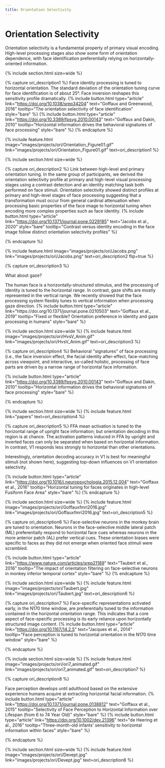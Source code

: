 ```yaml
---
title: Orientation Selectivity
---
```

# Orientation Selectivity

Orientation selectivity is a fundamental property of primary visual encoding. High-level processing stages also show some form of orientation dependence, with face identification preferentially relying on horizontally-oriented information. 

{% include section.html
  size=wide %}
  
{% capture ori_description1 %}
  Face identity processing is tuned to horizontal orientation. The standard deviation of the orientation tuning curve for face identification is of about 25°. Face inversion reshapes this sensitivity profile dramatically.
  {%
  include button.html
  type="article"
  link="https://doi.org/10.1038/srep34204"
  text="Goffaux and Greenwood, 2016"
  tooltip="The orientation selectivity of face identification"
  style="bare"
  %}
  {%
  include button.html
  type="article"
  link="https://doi.org/10.3389/fpsyg.2010.00143"
  text="Goffaux and Dakin, 2010"
  tooltip="Horizontal information drives the behavioral signatures of face processing"
  style="bare"
  %}
{% endcapture %}

{%
  include feature.html
  image="images/projects/ori/Orientation_Figure01.gif"
  link="images/projects/ori/Orientation_Figure01.gif"
  text=ori_description1
%}

{% include section.html 
  size=wide %}

{% capture ori_description2 %}
  Link between high-level and primary orientation tuning. In the same group of participants, we derived the orientation selectivity profile at primary and high-level visual processing stages using a contrast detection and an identity matching task both performed on face stimuli. Orientation selectivity showed distinct profiles at primary and high-level stages of face processing suggesting that a transformation must occur from general cardinal attenuation when processing basic properties of the face image to horizontal tuning when encoding more complex properties such as face identity.
  {%
  include button.html
  type="article"
  link="https://doi.org/10.1371/journal.pone.0229185"
  text="Jacobs et al., 2020"
  style="bare"
  tooltip="Contrast versus identity encoding in the face image follow distinct orientation selectivity profiles"
  %}

{% endcapture %}

{%
  include feature.html
  image="images/projects/ori/Jacobs.png"
  link="images/projects/ori/Jacobs.png"
  text=ori_description2
  flip=true
%}

{% capture ori_description3 %}
  <p> What about gaze? </p> 
  The human face is a horizontally-structured stimulus, and the processing of identity is tuned to the horizontal range. In contrast, gaze shifts are mostly represented in the vertical range. We recently showed that the face processing system flexibly tunes to vertical information when processing gaze direction. 
  {%
  include button.html
  type="article"
  link="https://doi.org/10.1371/journal.pone.0210503"
  text="Goffaux et al., 2019"
  tooltip="Fixed or flexible? Orientation preference in identity and gaze processing in humans"
  style="bare"
  %}
 
{% include section.html
  size=wide %}
{%
  include feature.html
  image="images/projects/ori/HvsV_Anim.gif"
  link="images/projects/ori/HvsV_Anim.gif"
  text=ori_description3
  %}
 
{% capture ori_description4 %}
Behavioral "signatures" of face processing (i.e., the face inversion effect, the facial identity after-effect, face-matching across viewpoint, and interactive, so-called holistic, processing of face parts are driven by a narrow range of horizontal face information.

  {%
  include button.html
  type="article"
  link="https://doi.org/10.3389/fpsyg.2010.00143"
  text="Goffaux and Dakin, 2010"
  tooltip="Horizontal information drives the behavioral signatures of face processing"
  style="bare"
  %}
  
{% endcapture %}

{% include section.html
  size=wide %}
{%
  include feature.html
  link="papers"
  text=ori_description4
  %}

 {% capture ori_description5 %}
  FFA mean activation is tuned to the horizontal range of upright face information; but orientation decoding in this region is at chance. The activation patterns induced in FFA by upright and inverted faces can only be separated when based on horizontal information. In contrast, V1 responds less strongly to horizontal than other orientations. 
 <p> Interestingly, orientation decoding accuracy in V1 is best for meaningful stimuli (not shown here), suggesting top-down influences on V1 orientation selectivity.</p> 

  {%
  include button.html
  type="article"
  link="https://doi.org/10.1016/j.neuropsychologia.2015.12.004"
  text="Goffaux et al., 2016"
  tooltip="Horizontal tuning for faces originates in high-level Fusiform Face Area"
  style="bare"
  %}
{% endcapture %}

{% include section.html
  size=wide %}
{%
  include feature.html
  image="images/projects/ori/Goffauxfmri2016.jpg"
  link="images/projects/ori/Goffauxfmri2016.jpg"
  text=ori_description5
  %}


 {% capture ori_description6 %}
 Face-selective neurons in the monkey brain are tuned to orientation. Neurons in the face-selective middle lateral patch (ML) preferentially respond to horizontal face cues whereas neurons in the more anterior patch (AL) prefer vertical cues. These orientation biases were specific to faces as they did not emerge when oriented face stimuli were scrambled.

  {%
  include button.html
  type="article"
  link="https://www.nature.com/articles/srep21189"
  text="Taubert et al., 2016"
  tooltip="The impact of orientation filtering on face-selective neurons in monkey inferior temporal cortex"
  style="bare"
  %}
 {% endcapture %}
 
{% include section.html
  size=wide %}
{%
  include feature.html
  image="images/projects/ori/Taubert.jpg"
  link="images/projects/ori/Taubert.jpg"
  text=ori_description6
  %}

 
 
{% capture ori_description7 %}
  Face-specific representations activated early, in the N170 time window, are preferentially tuned to the information contained in the horizontal orientation range. This indicates that a core aspect of face-specific processing is its early reliance upon horizontally structured image content.
    {%
  include button.html
  type="article"
  link="https://doi.org/10.1167/14.2.5"
  text="Jacques et al., 2014"
  tooltip="Face perception is tuned to horizontal orientation in the N170 time window"
  style="bare"
  %}

{% endcapture %}
 
 {% include section.html
  size=wide %}
{%
  include feature.html
  image="images/projects/ori/ori7_animated.gif"
  link="images/projects/ori/ori7_animated.gif"
  text=ori_description7
  %}
  
  {% capture ori_description8 %}
  
 Face perception develops until adulthood based on the extensive experience humans acquire at extracting horizontal facial information.
  {%
  include button.html
  type="article"
  link="https://doi.org/10.1371/journal.pone.0138812"
  text="Goffaux et al., 2015"
  tooltip="Selectivity of Face Perception to Horizontal Information over Lifespan (from 6 to 74 Year Old)"
  style="bare"
  %}
  {%
  include button.html
  type="article"
  link="https://doi.org/10.1002/dev.21396"
  text="de Heering et al., 2016"
  tooltip="Three-month-old infants’ sensitivity to horizontal information within faces"
  style="bare"
  %}
  
{% endcapture %}

{% include section.html
  size=wide %}
{%
  include feature.html
  image="images/projects/ori/Devept.jpg"
  link="images/projects/ori/Devept.jpg"
  text=ori_description8
  %}
